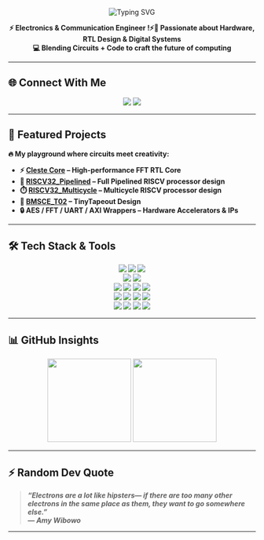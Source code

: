 <!-- Profile README -->
<p align="center">
  <img src="https://readme-typing-svg.demolab.com?font=Montserrat&weight=700&size=35&duration=3000&pause=1000&color=00F0FF&center=true&vCenter=true&width=500&lines=Hey+There!+I'm+SATEESH!;" alt="Typing SVG" />
</p>



<p align="center">
  <b>⚡ Electronics & Communication Engineer !⚡🚀 Passionate about Hardware, RTL Design & Digital Systems <br/>
  💻 Blending <b>Circuits + Code</b> to craft the future of computing
</p>

---

## 🌐 Connect With Me  

<p align="center">
  <a href="https://www.linkedin.com/in/sateesh-y-abbigeri-458222358/"><img src="https://img.shields.io/badge/LinkedIn-0A66C2?style=for-the-badge&logo=linkedin&logoColor=white"/></a>
  <a href="mailto:sateeshabbigeri4@gmail.com"><img src="https://img.shields.io/badge/Gmail-D14836?style=for-the-badge&logo=gmail&logoColor=white"/></a>
</p>

---

## 🚀 Featured Projects  

🔥 My playground where circuits meet creativity:  

- ⚡ [**Cleste Core**](https://github.com/R0h1th-1DD4E2/Celeste-Core.git) – High-performance FFT RTL Core  
- 🧠 [**RISCV32_Pipelined**](https://github.com/ProjectWork-Team69/pipelined_cpu.git) – Full Pipelined RISCV processor design  
- ⏱️ [**RISCV32_Multicycle**](https://github.com/R0h1th-1DD4E2/RISCV32_Multicycle.git) – Multicycle RISCV processor design  
- 🧩 [**BMSCE_T02**](https://github.com/R0h1th-1DD4E2/BMSCE_T02) – TinyTapeout Design  
- 🔒 AES / FFT / UART / AXI Wrappers – Hardware Accelerators & IPs  

---

## 🛠️ Tech Stack & Tools  

<p align="center">
  <img src="https://img.shields.io/badge/Verilog-00979D?style=for-the-badge"/>
  <img src="https://img.shields.io/badge/SystemVerilog-FF6F00?style=for-the-badge"/>
  <img src="https://img.shields.io/badge/VHDL-8E44AD?style=for-the-badge"/>
  <br/>
  <img src="https://img.shields.io/badge/Quartus-1572B6?style=for-the-badge"/>
  <img src="https://img.shields.io/badge/Vivado-FFCA28?style=for-the-badge"/>
  <br/>
  <img src="https://img.shields.io/badge/RISC--V-283593?style=for-the-badge"/>
  <img src="https://img.shields.io/badge/MIPS-00A300?style=for-the-badge"/>
  <img src="https://img.shields.io/badge/AXI-00599C?style=for-the-badge"/>
  <img src="https://img.shields.io/badge/UART-FF0000?style=for-the-badge"/>
  <br/>
  <img src="https://img.shields.io/badge/C-00599C?style=for-the-badge&logo=c&logoColor=white"/>
  <img src="https://img.shields.io/badge/C++-00599C?style=for-the-badge&logo=c%2B%2B&logoColor=white"/>
  <img src="https://img.shields.io/badge/Python-3776AB?style=for-the-badge&logo=python&logoColor=white"/>
  <img src="https://img.shields.io/badge/MATLAB-E34F26?style=for-the-badge"/>
  <br/>
  <img src="https://img.shields.io/badge/VLSI-800000?style=for-the-badge"/>
  <img src="https://img.shields.io/badge/Signal%20Processing-9C27B0?style=for-the-badge"/>
  <img src="https://img.shields.io/badge/Robotics-FF5722?style=for-the-badge"/>
  <img src="https://img.shields.io/badge/5G%20Systems-2196F3?style=for-the-badge"/>
</p>  

---

## 📊 GitHub Insights  

<p align="center">
  <img src="https://github-readme-stats.vercel.app/api?username=SATEESH-ABBIGERI&show_icons=true&theme=radical&hide_border=true&count_private=true" height="170"/>
  <img src="https://github-readme-streak-stats.herokuapp.com/?user=SATEESH-ABBIGERI&theme=radical&hide_border=true" height="170"/>
</p>

---

## ⚡ Random Dev Quote  

<p align="center">

> *“Electrons are a lot like hipsters— if there are too many other electrons in the same place as them, they want to go somewhere else.”*  
> — *Amy Wibowo*  

---

</p>
